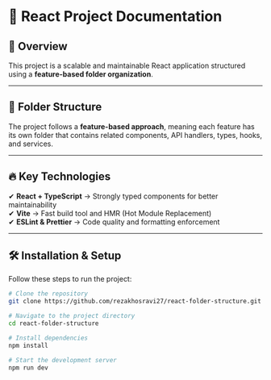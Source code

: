 # 📂 React Project Documentation

## 🚀 Overview
This project is a scalable and maintainable React application structured using a **feature-based folder organization**.

---

## 📁 Folder Structure
The project follows a **feature-based approach**, meaning each feature has its own folder that contains related components, API handlers, types, hooks, and services.


---

## 🔥 Key Technologies
✔ **React + TypeScript** → Strongly typed components for better maintainability   
✔ **Vite** → Fast build tool and HMR (Hot Module Replacement)  
✔ **ESLint & Prettier** → Code quality and formatting enforcement  

---

## 🛠 Installation & Setup
Follow these steps to run the project:

```sh
# Clone the repository
git clone https://github.com/rezakhosravi27/react-folder-structure.git

# Navigate to the project directory
cd react-folder-structure

# Install dependencies
npm install

# Start the development server
npm run dev



